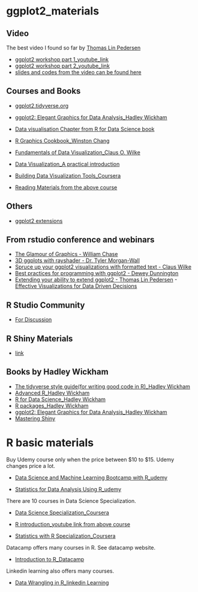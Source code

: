 # ggplot2_materials

## Video

The best video I found so far by [Thomas Lin Pedersen](https://twitter.com/thomasp85)
- [ggplot2 workshop part 1_youtube_link](https://www.youtube.com/watch?v=h29g21z0a68)
- [ggplot2 workshop part 2_youtube_link](https://www.youtube.com/watch?v=0m4yywqNPVY)
- [slides and codes from the video can be found here](https://github.com/thomasp85/ggplot2_workshop)

## Courses and Books

- [ggplot2.tidyverse.org](https://ggplot2.tidyverse.org)

- [ggplot2: Elegant Graphics for Data Analysis_Hadley Wickham](https://ggplot2-book.org)
- [Data visualisation Chapter from R for Data Science book](https://r4ds.had.co.nz/data-visualisation.html)
- [R Graphics Cookbook_Winston Chang](https://r-graphics.org)
- [Fundamentals of Data Visualization_Claus O. Wilke](https://serialmentor.com/dataviz/)
- [Data Visualization_A practical introduction](https://socviz.co)


- [Building Data Visualization Tools_Coursera](https://www.coursera.org/learn/r-data-visualization?specialization=r)
- [Reading Materials from the above course](https://bookdown.org/rdpeng/RProgDA/building-data-visualization-tools.html)

## Others

- [ggplot2 extensions](https://exts.ggplot2.tidyverse.org/gallery/)
## From rstudio conference and webinars

- [The Glamour of Graphics - William Chase](https://resources.rstudio.com/rstudio-conf-2020/the-glamour-of-graphics-william-chase)
- [3D ggplots with rayshader - Dr. Tyler Morgan-Wall](https://resources.rstudio.com/rstudio-conf-2020/3d-ggplots-with-rayshader-dr-tyler-morgan-wall)
- [Spruce up your ggplot2 visualizations with formatted text - Claus Wilke](https://resources.rstudio.com/rstudio-conf-2020/spruce-up-your-ggplot2-visualizations-with-formatted-text-claus-wilke)
- [Best practices for programming with ggplot2 - Dewey Dunnington](https://resources.rstudio.com/rstudio-conf-2020/best-practices-for-programming-with-ggplot2-dewey-dunnington)
- [Extending your ability to extend ggplot2 - Thomas Lin Pedersen](https://resources.rstudio.com/rstudio-conf-2020/extending-your-ability-to-extend-ggplot2-thomas-lin-pedersen)
-[Effective Visualizations for Data Driven Decisions](https://resources.rstudio.com/webinars/effective-visualizations-for-data-driven-decisions)

## R Studio Community 
- [For Discussion](https://community.rstudio.com)

## R Shiny Materials
- [link](https://github.com/Yousuf28/R_Shiny_materials/blob/master/README.md)


## Books by Hadley Wickham
- [The tidyverse style guide(for writing good code in R)_Hadley Wickham](https://style.tidyverse.org)
- [Advanced R_Hadley Wickham](https://adv-r.hadley.nz)
- [R for Data Science_Hadley Wickham](https://r4ds.had.co.nz)
- [R packages_Hadley Wickham](http://r-pkgs.had.co.nz)
- [ggplot2: Elegant Graphics for Data Analysis_Hadley Wickham](https://ggplot2-book.org)
- [Mastering Shiny](https://mastering-shiny.org)


# R basic materials

 Buy Udemy course only when the price between $10 to $15. Udemy changes price a lot.  
- [Data Science and Machine Learning Bootcamp with R_udemy](https://www.udemy.com/course/data-science-and-machine-learning-bootcamp-with-r/)

- [Statistics for Data Analysis Using R_udemy](https://www.udemy.com/course/statistics-using-r/)

There are 10 courses in Data Science Specialization. 

- [Data Science Specialization_Coursera](https://www.coursera.org/specializations/jhu-data-science#courses)
- [R introduction_youtube link from above course](https://www.youtube.com/watch?v=wy0h1f5awRI&list=PL_bgmYHGITt-8Noh1fZpxTHJ-GrBb626R)

- [Statistics with R Specialization_Coursera](https://www.coursera.org/specializations/statistics#courses)

Datacamp offers many courses in R. See datacamp website.
- [Introduction to R_Datacamp](https://www.datacamp.com/courses/free-introduction-to-r)

Linkedin learning also offers many courses.
- [Data Wrangling in R_linkedin Learning](https://www.linkedin.com/learning/data-wrangling-in-r)



